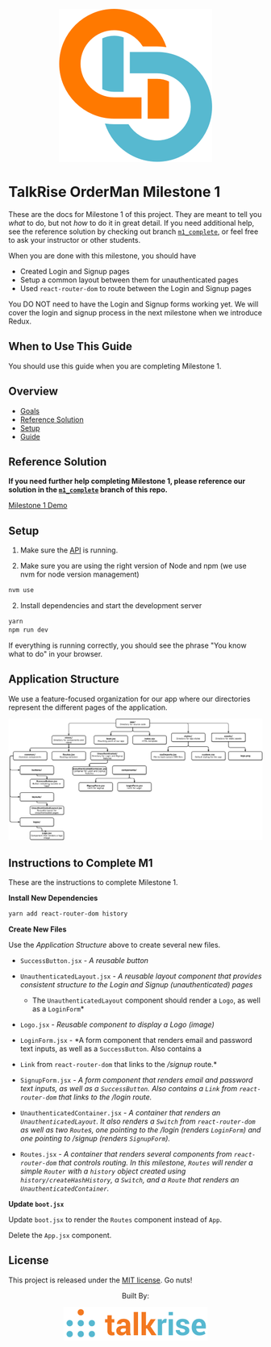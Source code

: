 <p align="center">
  <img src="../logo/logo_index.png">
</p>

# TalkRise OrderMan Milestone 1
These are the docs for Milestone 1 of this project. They are meant to tell you *what* to do, but not *how* to do it in great detail. If you need additional help, see the reference solution by checking out branch [`m1_complete`](https://github.com/TalkRise/React_OrderMan/tree/m1_complete), or feel free to ask your instructor or other students.

When you are done with this milestone, you should have

* Created Login and Signup pages
* Setup a common layout between them for unauthenticated pages
* Used `react-router-dom` to route between the Login and Signup pages

You DO NOT need to have the Login and Signup forms working yet. We will cover the login and signup process in the next milestone when we introduce Redux.


## When to Use This Guide

You should use this guide when you are completing Milestone 1.

## Overview

* [Goals](#goals)
* [Reference Solution](#reference-solution)
* [Setup](#setup)
* [Guide](#guide)

## Reference Solution

**If you need further help completing Milestone 1, please reference our solution in the [`m1_complete`](https://github.com/TalkRise/React_OrderMan/tree/m1_complete) branch of this repo.**

[Milestone 1 Demo](https://react-orderman-m1.herokuapp.com/#/)
  
## Setup

1. Make sure the [API](https://github.com/TalkRise/React_OrderMan_API) is running.

2. Make sure you are using the right version of Node and npm (we use nvm for node version management)

```bash
nvm use
```

2. Install dependencies and start the development server

```bash
yarn
npm run dev
```

If everything is running correctly, you should see the phrase "You know what to do" in your browser.

## Application Structure

We use a feature-focused organization for our app where our directories represent the different pages of the application.

 <p align="center">
   <img src="../logo/M1_Complete_App_Structure.png">
 </p>
 
 ## Instructions to Complete M1
 
These are the instructions to complete Milestone 1. 

**Install New Dependencies**

```bash
yarn add react-router-dom history
```

**Create New Files**

Use the *Application Structure* above to create several new files. 

* `SuccessButton.jsx` - *A reusable button*

* `UnauthenticatedLayout.jsx` - *A reusable layout component that provides consistent structure to the Login and Signup (unauthenticated) pages*

  * The `UnauthenticatedLayout` component should render a `Logo`, as well as a `LoginForm`*

* `Logo.jsx` - *Reusable component to display a Logo (image)*

* `LoginForm.jsx` - *A form component that renders email and password text inputs, as well as a `SuccessButton`. Also contains a 

* `Link` from `react-router-dom` that links to the */signup* route.*

* `SignupForm.jsx` - *A form component that renders email and password text inputs, as well as a `SuccessButton`. Also contains a `Link` from `react-router-dom` that links to the */login* route.*

* `UnauthenticatedContainer.jsx` - *A container that renders an `UnauthenticatedLayout`. It also renders a `Switch` from `react-router-dom` as well as two `Route`s, one pointing to the */login* (renders `LoginForm`) and one pointing to */signup* (renders `SignupForm`).*

* `Routes.jsx` - *A container that renders several components from `react-router-dom` that controls routing. In this milestone, `Routes` will render a simple `Router` with a `history` object created using `history/createHashHistory`, a `Switch`, and a `Route` that renders an `UnauthenticatedContainer`.*

**Update `boot.jsx`**

Update `boot.jsx` to render the `Routes` component instead of `App`.

Delete the `App.jsx` component.

## License

This project is released under the [MIT license](MIT-LICENSE). Go nuts!

 <p align="center">Built By:</p>
 <p align="center">
   <img src="../logo/tr_index.png">
 </p>
